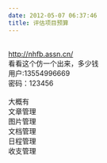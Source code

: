 ```yaml
---
date: 2012-05-07 06:37:46
title: 评估项目预算
---
```



<span style="white-space:nowrap;"><br />
</span><span style="white-space:nowrap;">http://nhfb.assn.cn/</span><br />
<span style="white-space:nowrap;">看看这个仿一个出来，多少钱</span><br />
<span style="white-space:nowrap;">用户:13554996669</span><br />
<span style="white-space:nowrap;">密码：123456 </span><br />
<span style="white-space:nowrap;"><br />
</span><span style="white-space:nowrap;">大概有</span><br />
<span style="white-space:nowrap;">文章管理</span><br />
<span style="white-space:nowrap;">图片管理</span><br />
<span style="white-space:nowrap;">文档管理</span><br />
<span style="white-space:nowrap;">日程管理</span><br />
<span style="white-space:nowrap;">收支管理 </span><br />
<div style="white-space:nowrap;">
	<br />
</div>